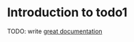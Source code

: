 # Introduction to todo1

TODO: write [great documentation](http://jacobian.org/writing/what-to-write/)
